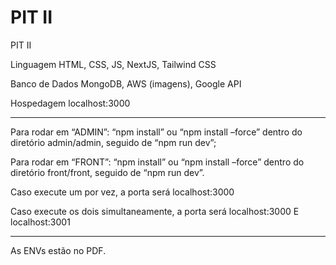 # PIT II
PIT II

Linguagem
HTML, CSS, JS, NextJS, Tailwind CSS

Banco de Dados
MongoDB, AWS (imagens), Google API

Hospedagem
localhost:3000

----------------------------------------------------------------------------------------------


Para rodar em “ADMIN”: “npm install” ou “npm install –force” dentro do diretório admin/admin, seguido de “npm run dev”;

Para rodar em “FRONT”: “npm install” ou “npm install –force” dentro do diretório front/front, seguido de “npm run dev”.

Caso execute um por vez, a porta será localhost:3000

Caso execute os dois simultaneamente, a porta será localhost:3000 E localhost:3001


-----------------------------------------------------------------------------------------------

As ENVs estão no PDF.
